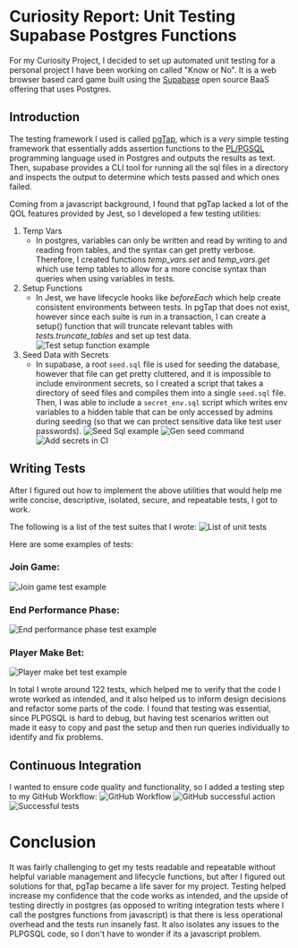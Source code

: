 # Curiosity Report: Unit Testing Supabase Postgres Functions
For my Curiosity Project, I decided to set up automated unit testing for a personal project I have been working on called "Know or No". It is a web browser based card game built using the [Supabase](https://supabase.com/) open source BaaS offering that uses Postgres.

## Introduction
The testing framework I used is called [pgTap](https://pgtap.org/), which is a _very_ simple testing framework that essentially adds assertion functions to the [PL/PGSQL](https://www.postgresql.org/docs/current/plpgsql.html) programming language used in Postgres and outputs the results as text. Then, supabase provides a CLI tool for running all the sql files in a directory and inspects the output to determine which tests passed and which ones failed.

Coming from a javascript background, I found that pgTap lacked a lot of the QOL features provided by Jest, so I developed a few testing utilities:

1. Temp Vars
    - In postgres, variables can only be written and read by writing to and reading from tables, and the syntax can get pretty verbose. Therefore, I created functions _temp_vars.set_ and _temp_vars.get_ which use temp tables to allow for a more concise syntax than queries when using variables in tests.
2. Setup Functions
    - In Jest, we have lifecycle hooks like _beforeEach_ which help create consistent environments between tests. In pgTap that does not exist, however since each suite is run in a transaction, I can create a setup() function that will truncate relevant tables with _tests.truncate_tables_ and set up test data.
    ![Test setup function example](assets/test-setup-function.png)
3. Seed Data with Secrets
    - In supabase, a root `seed.sql` file is used for seeding the database, however that file can get pretty cluttered, and it is impossible to include environment secrets, so I created a script that takes a directory of seed files and compiles them into a single `seed.sql` file. Then, I was able to include a `secret_env.sql` script which writes env variables to a hidden table that can be only accessed by admins during seeding (so that we can protect sensitive data like test user passwords). 
    ![Seed Sql example](assets/seed_sql-secret-env.png)
    ![Gen seed command](assets/gen-seed-command.png)
    ![Add secrets in CI](assets/add-secrets-ci.png)

## Writing Tests
After I figured out how to implement the above utilities that would help me write concise, descriptive, isolated, secure, and repeatable tests, I got to work.

The following is a list of the test suites that I wrote:
![List of unit tests](assets/list-of-unit-tests.png)

Here are some examples of tests:
### Join Game:
![Join game test example](assets/test-ex-join-game.png)
### End Performance Phase:
![End performance phase test example](assets/test-ex-end-peformance-phase.png)
### Player Make Bet:
![Player make bet test example](assets/ex-test-player-make-bet.png)

In total I wrote around 122 tests, which helped me to verify that the code I wrote worked as intended, and it also helped us to inform design decisions and refactor some parts of the code. I found that testing was essential, since PLPGSQL is hard to debug, but having test scenarios written out made it easy to copy and past the setup and then run queries individually to identify and fix problems.

## Continuous Integration
I wanted to ensure code quality and functionality, so I added a testing step to my GitHub Workflow:
![GitHub Workflow](assets/ci-configuration.png)
![GitHub successful action](assets/successful-workflow.png)
![Successful tests](assets/successful-tests-workflow.png)

# Conclusion
It was fairly challenging to get my tests readable and repeatable without helpful variable management and lifecycle functions, but after I figured out solutions for that, pgTap became a life saver for my project. Testing helped increase my confidence that the code works as intended, and the upside of testing directly in postgres (as opposed to writing integration tests where I call the postgres functions from javascript) is that there is less operational overhead and the tests run insanely fast. It also isolates any issues to the PLPGSQL code, so I don't have to wonder if its a javascript problem.